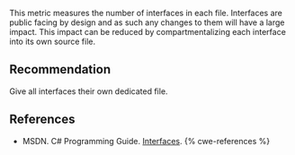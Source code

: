 This metric measures the number of interfaces in each file. Interfaces are public facing by design and as such any changes to them will have a large impact. This impact can be reduced by compartmentalizing each interface into its own source file.


## Recommendation
Give all interfaces their own dedicated file.


## References
* MSDN. C\# Programming Guide. [Interfaces](http://msdn.microsoft.com/en-us/library/vstudio/ms173156.aspx).
{% cwe-references %}
